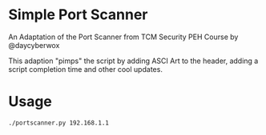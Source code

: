 # Simple Port Scanner
An Adaptation of the Port Scanner from TCM Security PEH Course by @daycyberwox

This adaption "pimps" the script by adding ASCI Art to the header, adding a script completion time and other cool updates.

# Usage
`./portscanner.py 192.168.1.1`
